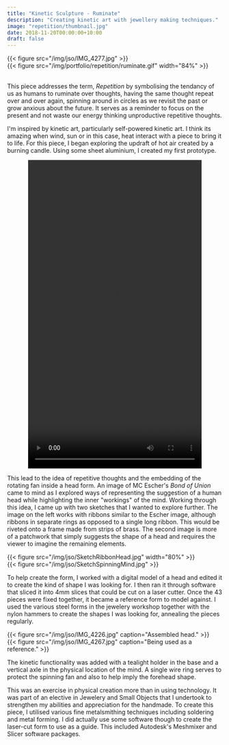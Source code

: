 ```yaml
---
title: "Kinetic Sculpture - Ruminate"
description: "Creating kinetic art with jewellery making techniques."
image: "repetition/thumbnail.jpg"
date: 2018-11-20T00:00:00+10:00
draft: false
---
```


<div class="row">
    <div class="5u 12u$(medium)">
        {{< figure src="/img/jso/IMG_4277.jpg" >}}
    </div>
    <div class="7u 12u$(medium)">
        {{< figure src="/img/portfolio/repetition/ruminate.gif" width="84%" >}}
    </div>
</div>

<br>

This piece addresses the term, _Repetition_ by symbolising the tendancy of us as humans to ruminate over thoughts, having the same thought repeat over and over again, spinning around in circles as we revisit the past or grow anxious about the future.  It serves as a reminder to focus on the present and not waste our energy thinking unproductive repetitive thoughts.

I'm inspired by kinetic art, particularly self-powered kinetic art.  I think its amazing when wind, sun or in this case, heat interact with a piece to bring it to life.  For this piece, I began exploring the updraft of hot air created by a burning candle.  Using some sheet aluminium, I created my first prototype.

<center> 
    <video width="406" height="720" controls>
        <source src="/img/jso/IMG_4050.mp4" type="video/mp4">
    Your browser does not support the video tag.
    </video>
</center>
    
This lead to the idea of repetitive thoughts and the embedding of the rotating fan inside a head form.  An image of MC Escher's _Bond of Union_ came to mind as I explored ways of representing the suggestion of a human head while highlighting the inner "workings" of the mind.  Working through this idea, I came up with two sketches that I wanted to explore further.  The image on the left works with ribbons similar to the Escher image, although ribbons in separate rings as opposed to a single long ribbon.  This would be riveted onto a frame made from strips of brass.  The second image is more of a patchwork that simply suggests the shape of a head and requires the viewer to imagine the remaining elements.

<div class="row">
    <div class="6u 12u$(medium)">
        {{< figure src="/img/jso/SketchRibbonHead.jpg" width="80%" >}}
    </div>
    <div class="6u 12u$(medium)">
        {{< figure src="/img/jso/SketchSpinningMind.jpg" >}}
    </div>
</div>

To help create the form, I worked with a digital model of a head and edited it to create the kind of shape I was looking for.  I then ran it through software that sliced it into 4mm slices that could be cut on a laser cutter.  Once the 43 pieces were fixed together, it became a reference form to model against.  I used the various steel forms in the jewelery workshop together with the nylon hammers to create the shapes I was looking for, annealing the pieces regularly.

<div class="row">
    <div class="6u 12u$(medium)">
        {{< figure src="/img/jso/IMG_4226.jpg" caption="Assembled head." >}}
    </div>
    <div class="6u 12u$(medium)">
        {{< figure src="/img/jso/IMG_4267.jpg" caption="Being used as a reference." >}}
    </div>
</div>

The kinetic functionality was added with a tealight holder in the base and a vertical axle in the physical location of the mind.  A single wire ring serves to protect the spinning fan and also to help imply the forehead shape.

This was an exercise in physical creation more than in using technology.  It was part of an elective in Jewelery and Small Objects that I undertook to strengthen my abilities and appreciation for the handmade.  To create this piece, I utilised various fine metalsmithing techniques including soldering and metal forming.  I did actually use some software though to create the laser-cut form to use as a guide.  This included Autodesk's Meshmixer and Slicer software packages.